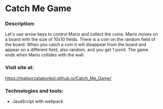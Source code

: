 # Catch Me Game

### Description:
Let's use arrow keys to control Mario and collect the coins.
Mario moves on a board with the size of 10x10 fields.
There is a coin on the random field of the board.
When you catch a coin it will disappear from the board and appear on a different field, also random, and you get 1 point.
The game ends when Mario collides with the wall.

### Visit site at:
https://malgorzatakonkol.github.io/Catch_Me_Game/

### Technologies and tools:
* JavaScript with webpack
